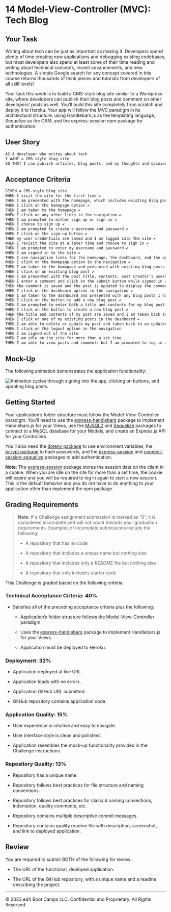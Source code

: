 # 14 Model-View-Controller (MVC): Tech Blog

## Your Task

Writing about tech can be just as important as making it. Developers spend plenty of time creating new applications and debugging existing codebases, but most developers also spend at least some of their time reading and writing about technical concepts, recent advancements, and new technologies. A simple Google search for any concept covered in this course returns thousands of think pieces and tutorials from developers of all skill levels!

Your task this week is to build a CMS-style blog site similar to a Wordpress site, where developers can publish their blog posts and comment on other developers’ posts as well. You’ll build this site completely from scratch and deploy it to Heroku. Your app will follow the MVC paradigm in its architectural structure, using Handlebars.js as the templating language, Sequelize as the ORM, and the express-session npm package for authentication.

## User Story

```md
AS A developer who writes about tech
I WANT a CMS-style blog site
SO THAT I can publish articles, blog posts, and my thoughts and opinions
```

## Acceptance Criteria

```md
GIVEN a CMS-style blog site
WHEN I visit the site for the first time ✔️
THEN I am presented with the homepage, which includes existing blog posts if any have been posted; navigation links for the homepage and the dashboard; and the option to log in ✔️
WHEN I click on the homepage option ✔️
THEN I am taken to the homepage ✔️
WHEN I click on any other links in the navigation ✔️
THEN I am prompted to either sign up or sign in ✔️
WHEN I choose to sign up ✔️
THEN I am prompted to create a username and password ✔️
WHEN I click on the sign-up button ✔️
THEN my user credentials are saved and I am logged into the site ✔️
WHEN I revisit the site at a later time and choose to sign in ✔️
THEN I am prompted to enter my username and password ✔️
WHEN I am signed in to the site ✔️
THEN I see navigation links for the homepage, the dashboard, and the option to log out
WHEN I click on the homepage option in the navigation ✔️
THEN I am taken to the homepage and presented with existing blog posts that include the post title and the date created ✔️
WHEN I click on an existing blog post ✔️
THEN I am presented with the post title, contents, post creator’s username, and date  created for that post and have the option to leave a comment ✔️
WHEN I enter a comment and click on the submit button while signed in ✔️
THEN the comment is saved and the post is updated to display the comment, the comment creator’s username, and the date created
WHEN I click on the dashboard option in the navigation ✔️
THEN I am taken to the dashboard and presented with any blog posts I have already created and the option to add a new blog post
WHEN I click on the button to add a new blog post ✔️
THEN I am prompted to enter both a title and contents for my blog post ✔️
WHEN I click on the button to create a new blog post ✔️
THEN the title and contents of my post are saved and I am taken back to an updated dashboard with my new blog post ✔️
WHEN I click on one of my existing posts in the dashboard ✔️
THEN I am able to delete or update my post and taken back to an updated dashboard
WHEN I click on the logout option in the navigation
THEN I am signed out of the site
WHEN I am idle on the site for more than a set time
THEN I am able to view posts and comments but I am prompted to log in again before I can add, update, or delete posts
```

## Mock-Up

The following animation demonstrates the application functionality:

![Animation cycles through signing into the app, clicking on buttons, and updating blog posts.](./Assets/14-mvc-homework-demo-01.gif) 

## Getting Started

Your application’s folder structure must follow the Model-View-Controller paradigm. You’ll need to use the [express-handlebars](https://www.npmjs.com/package/express-handlebars) package to implement Handlebars.js for your Views, use the [MySQL2](https://www.npmjs.com/package/mysql2) and [Sequelize](https://www.npmjs.com/package/sequelize) packages to connect to a MySQL database for your Models, and create an Express.js API for your Controllers.

You’ll also need the [dotenv package](https://www.npmjs.com/package/dotenv) to use environment variables, the [bcrypt package](https://www.npmjs.com/package/bcrypt) to hash passwords, and the [express-session](https://www.npmjs.com/package/express-session) and [connect-session-sequelize](https://www.npmjs.com/package/connect-session-sequelize) packages to add authentication.

**Note**: The [express-session](https://www.npmjs.com/package/express-session) package stores the session data on the client in a cookie. When you are idle on the site for more than a set time, the cookie will expire and you will be required to log in again to start a new session. This is the default behavior and you do not have to do anything to your application other than implement the npm package.

## Grading Requirements

> **Note**: If a Challenge assignment submission is marked as “0”, it is considered incomplete and will not count towards your graduation requirements. Examples of incomplete submissions include the following:
>
> * A repository that has no code
>
> * A repository that includes a unique name but nothing else
>
> * A repository that includes only a README file but nothing else
>
> * A repository that only includes starter code

This Challenge is graded based on the following criteria:

### Technical Acceptance Criteria: 40%

* Satisfies all of the preceding acceptance criteria plus the following:

    * Application’s folder structure follows the Model-View-Controller paradigm.

    * Uses the [express-handlebars](https://www.npmjs.com/package/express-handlebars) package to implement Handlebars.js for your Views.

    * Application must be deployed to Heroku.

### Deployment: 32%

* Application deployed at live URL.

* Application loads with no errors.

* Application GitHub URL submitted.

* GitHub repository contains application code.

### Application Quality: 15%

* User experience is intuitive and easy to navigate.

* User interface style is clean and polished.

* Application resembles the mock-up functionality provided in the Challenge instructions.

### Repository Quality: 13%

* Repository has a unique name.

* Repository follows best practices for file structure and naming conventions.

* Repository follows best practices for class/id naming conventions, indentation, quality comments, etc.

* Repository contains multiple descriptive commit messages.

* Repository contains quality readme file with description, screenshot, and link to deployed application.

## Review

You are required to submit BOTH of the following for review:

* The URL of the functional, deployed application.

* The URL of the GitHub repository, with a unique name and a readme describing the project.

---
© 2023 edX Boot Camps LLC. Confidential and Proprietary. All Rights Reserved.
